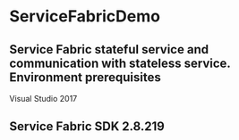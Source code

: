 # ServiceFabricDemo
Service Fabric stateful service and communication with stateless service.
Environment prerequisites
--------------------------
Visual Studio 2017

Service Fabric SDK 2.8.219
--------------------------

